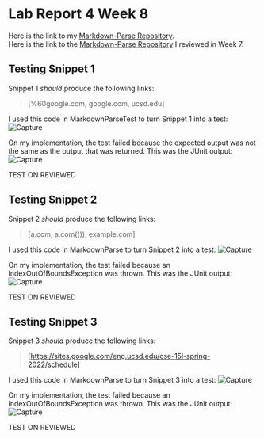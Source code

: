 # Lab Report 4 Week 8

Here is the link to my [Markdown-Parse Repository](https://github.com/kieraliz/markdown-parser). <br>
Here is the link to the [Markdown-Parse Repository](https://github.com/anhthony/markdown-parser) I reviewed in Week 7.

## Testing Snippet 1

Snippet 1 *should* produce the following links:
> [%60google.com, google.com, ucsd.edu]

I used this code in MarkdownParseTest to turn Snippet 1 into a test:
![Capture](https://user-images.githubusercontent.com/103288140/169707012-28827fd4-6898-408b-9f62-f1ecdd5bac97.PNG)

On my implementation, the test failed because the expected output was not the same as the output that was returned. This was the JUnit output:
![Capture](https://user-images.githubusercontent.com/103288140/169707057-db5c505c-1f46-4318-9a0f-73214bbe2ec7.PNG)

TEST ON REVIEWED

## Testing Snippet 2

Snippet 2 *should* produce the following links:
> [a.com, a.com(()), example.com]

I used this code in MarkdownParse to turn Snippet 2 into a test:
![Capture](https://user-images.githubusercontent.com/103288140/169707166-31e2561d-74e4-4655-9b50-f75a56398a90.PNG)

On my implementation, the test failed because an IndexOutOfBoundsException was thrown. This was the JUnit output:
![Capture](https://user-images.githubusercontent.com/103288140/169707222-6c32b939-e2bb-4a1e-82fc-f25dec92521d.PNG)

TEST ON REVIEWED

## Testing Snippet 3

Snippet 3 *should* produce the following links:
> [https://sites.google.com/eng.ucsd.edu/cse-15l-spring-2022/schedule]

I used this code in MarkdownParse to turn Snippet 3 into a test:
![Capture](https://user-images.githubusercontent.com/103288140/169707289-4266ec98-5add-4b6a-94c9-5030da3662dd.PNG)

On my implementation, the test failed because an IndexOutOfBoundsException was thrown. This was the JUnit output:
![Capture](https://user-images.githubusercontent.com/103288140/169707310-8437856b-2075-413a-aced-ea615fa878e9.PNG)

TEST ON REVIEWED
